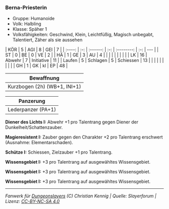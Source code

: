 ### Berna-Priesterin

- Gruppe: Humanoide
- Volk: Halbling
- Klasse: Späher 1
- Volksfähigkeiten: Geschwind, Klein, Leichtfüßig, Magisch unbegabt, Talentiert, Zäher als sie aussehen

|  KÖR   |  5  |   AGI    |  8  |    GEI     |  7  |
| :----: | :-: | :------: | :-: | :--------: | :-: | --- |
|   ST   |  0  |    BE    |  0  |     VE     |  2  |
|   HÄ   |  1  |    GE    |  3  |     AU     |  4  |
|        |     |          |     |            |     |     |
|   LK   | 16  |  Abwehr  |  7  | Initiative | 11  |
| Laufen |  5  | Schlagen |  5  | Schiessen  | 13  |
|        |     |          |     |            |     |     |
|   GH   |  1  |    GK    | kl  |     EP     | 48  |

|          Bewaffnung          |
| :--------------------------: |
| Kurzbogen (2h) (WB+1, INI+1) |

|     Panzerung      |
| :----------------: |
| Lederpanzer (PA+1) |

**Diener des Lichts I:** Abwehr +1 pro Talentrang gegen Diener der Dunkelheit/Schattenzauber.

**Magieresistent I:** Zauber gegen den Charakter +2 pro Talentrang erschwert (Ausnahme: Elementarschaden).

**Schütze I:** Schiessen, Zielzauber +1 pro Talentrang.

**Wissensgebiet I:** +3 pro Talentrang auf ausgewähltes Wissensgebiet.

**Wissensgebiet I:** +3 pro Talentrang auf ausgewähltes Wissensgebiet.

**Wissensgebiet I:** +3 pro Talentrang auf ausgewähltes Wissensgebiet.

---

_Fanwerk für [Dungeonslayers](https://www.dungeonslayers.net/) (C) Christian Kennig | Quelle: Slayerforum | Lizenz: [CC-BY-NC-SA 4.0](https://creativecommons.org/licenses/by-nc-sa/4.0/deed.de)_
